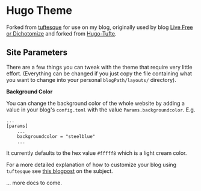 # Hugo Theme
Forked from [tuftesque](https://github.com/nstrayer/tuftesque) for use on my blog, originally used by blog [Live Free or Dichotomize](http://livefreeordichotomize.com/) and forked from [Hugo-Tufte](https://github.com/shawnohare/hugo-tufte).

## Site Parameters

There are a few things you can tweak with the theme that require very little effort. (Everything can be changed if you just copy the file containing what you want to change into your personal `blogPath/layouts/` directory).

__Background Color__

You can change the background color of the whole website by adding a value in your blog's `config.toml` with the value `Params.backgroundcolor`. E.g. 
```
...
[params]
    ...
    backgroundcolor = "steelblue"
    ...
```

It currently defaults to the hex value `#fffff8` which is a light cream color. 


For a more detailed explanation of how to customize your blog using `tuftesque` see [this blogpost](http://livefreeordichotomize.com/2017/07/13/introducing-the-tuftesque-blogdown-theme/) on the subject. 


... more docs to come.